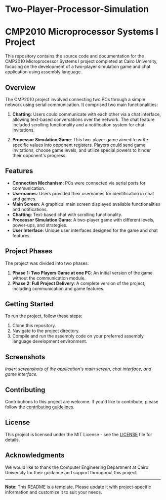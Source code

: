 # Two-Player-Processor-Simulation
 
# CMP2010 Microprocessor Systems I Project

This repository contains the source code and documentation for the CMP2010 Microprocessor Systems I project completed at Cairo University, focusing on the development of a two-player simulation game and chat application using assembly language.

## Overview

The CMP2010 project involved connecting two PCs through a simple network using serial communication. It comprised two main functionalities:

1. **Chatting**: Users could communicate with each other via a chat interface, allowing text-based conversations over the network. The chat feature included scrolling functionality and a notification system for chat invitations.

2. **Processor Simulation Game**: This two-player game aimed to write specific values into opponent registers. Players could send game invitations, choose game levels, and utilize special powers to hinder their opponent's progress.

## Features

- **Connection Mechanism**: PCs were connected via serial ports for communication.
- **Usernames**: Users provided their usernames for identification in chat and games.
- **Main Screen**: A graphical main screen displayed available functionalities and notifications.
- **Chatting**: Text-based chat with scrolling functionality.
- **Processor Simulation Game**: A two-player game with different levels, power-ups, and strategies.
- **User Interface**: Unique user interfaces designed for the game and chat features.

## Project Phases

The project was divided into two phases:

1. **Phase 1: Two Players Game at one PC**: An initial version of the game without the communication module.
2. **Phase 2: Full Project Delivery**: A complete version of the project, including communication and game features.

## Getting Started

To run the project, follow these steps:

1. Clone this repository.
2. Navigate to the project directory.
3. Compile and run the assembly code on your preferred assembly language development environment.

## Screenshots

_Insert screenshots of the application's main screen, chat interface, and game interface._

## Contributing

Contributions to this project are welcome. If you'd like to contribute, please follow the [contributing guidelines](CONTRIBUTING.md).

## License

This project is licensed under the MIT License - see the [LICENSE](LICENSE) file for details.

## Acknowledgments

We would like to thank the Computer Engineering Department at Cairo University for their guidance and support throughout this project.

---

**Note**: This README is a template. Please update it with project-specific information and customize it to suit your needs.
